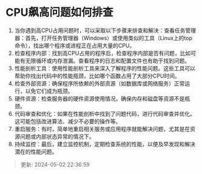 # CPU飙高问题如何排查

1. 当你遇到高CPU占用问题时，可以采取以下步骤来排查和解决：查看任务管理器：首先，打开任务管理器（Windows）或使用类似的工具（Linux上的top命令），找出哪个程序或进程正在占用大量的CPU。
2. 检查程序内部：找到高CPU占用的程序后，检查程序内部是否有问题，比如可能有无限循环或内存泄漏。查看程序的日志和配置文件也有助于找到问题。
3. 性能剖析工具：使用性能剖析工具来深入了解程序的性能问题。这些工具可以帮助你找出代码中的性能瓶颈，比如哪个函数占用了大部分CPU时间。
4. 检查外部资源：确保程序所依赖的外部资源（如数据库或网络服务）正常运行，以免它们成为瓶颈。
5. 硬件资源：检查服务器的硬件资源使用情况，确保内存和磁盘等资源不是瓶颈。
6. 代码审查和优化：如果在性能剖析中找到了问题代码，进行代码审查并优化。这可能包括改进算法、减少不必要的操作等。
7. 重启服务：有时，简单地重启相关服务或应用程序就能解决问题，尤其是在资源问题或内部状态异常的情况下。
8. 持续监控：最后，建立监控机制，定期检查系统的性能，以便及早发现和解决潜在的性能问题。

> 更新: 2024-05-02 22:36:59  
